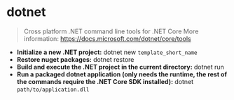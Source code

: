 # dotnet
> Cross platform .NET command line tools for .NET Core
> More information: <https://docs.microsoft.com/dotnet/core/tools>
- **Initialize a new .NET project:**
dotnet new `template_short_name`
- **Restore nuget packages:**
dotnet restore
- **Build and execute the .NET project in the current directory:**
dotnet run
- **Run a packaged dotnet application (only needs the runtime, the rest of the commands require the .NET Core SDK installed):**
dotnet `path/to/application.dll`
